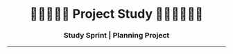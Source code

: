 <h1 align="center"> 👦🏻🧑🏻‍💻 Project Study 🧑🏽‍💻🧑🏻‍🦱</h1>

<h3 align="center">Study Sprint | Planning Project</h3>

---------------------------------------------------------------------------------------------------------------------------------------------------------------------------------


